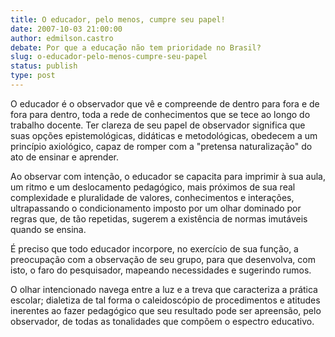 ```yaml
---
title: O educador, pelo menos, cumpre seu papel!
date: 2007-10-03 21:00:00
author: edmilson.castro
debate: Por que a educação não tem prioridade no Brasil?
slug: o-educador-pelo-menos-cumpre-seu-papel
status: publish 
type: post
---
```


  

  

O educador é o observador que vê e compreende de dentro para fora e de fora para dentro, toda a rede de conhecimentos que se tece ao longo do trabalho docente. Ter clareza de seu papel de observador significa que suas opções epistemológicas, didáticas e metodológicas, obedecem a um princípio axiológico, capaz de romper com a "pretensa naturalização" do ato de ensinar e aprender.   

  

 Ao observar com intenção, o educador se capacita para imprimir à sua aula, um ritmo e um deslocamento pedagógico, mais próximos de sua real complexidade e pluralidade de valores, conhecimentos e interações, ultrapassando o condicionamento imposto por um olhar dominado por regras que, de tão repetidas, sugerem a existência de normas imutáveis quando se ensina.   

  

É preciso que todo educador incorpore, no exercício de sua função, a preocupação com a observação de seu grupo, para que desenvolva, com isto, o faro do pesquisador, mapeando necessidades e sugerindo rumos.   

  

O olhar intencionado navega entre a luz e a treva que caracteriza a prática escolar; dialetiza de tal forma o caleidoscópio de procedimentos e atitudes inerentes ao fazer pedagógico que seu resultado pode ser apreensão, pelo observador, de todas as tonalidades que compõem o espectro educativo.
